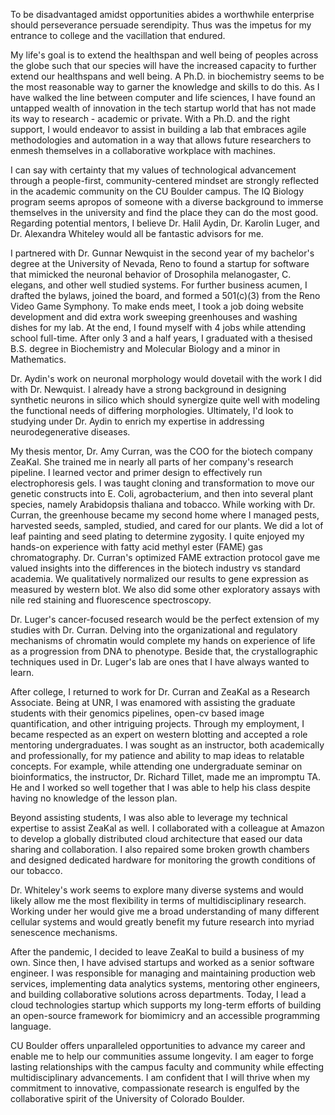 To be disadvantaged amidst opportunities abides a worthwhile enterprise should perseverance persuade serendipity. Thus was the impetus for my entrance to college and the vacillation that endured. 

My life's goal is to extend the healthspan and well being of peoples across the globe such that our species will have the increased capacity to further extend our healthspans and well being. A Ph.D. in biochemistry seems to be the most reasonable way to garner the knowledge and skills to do this. As I have walked the line between computer and life sciences, I have found an untapped wealth of innovation in the tech startup world that has not made its way to research - academic or private. With a Ph.D. and the right support, I would endeavor to assist in building a lab that embraces agile methodologies and automation in a way that allows future researchers to enmesh themselves in a collaborative workplace with machines.

I can say with certainty that my values of technological advancement through a people-first, community-centered mindset are strongly reflected in the academic community on the CU Boulder campus. The IQ Biology program seems apropos of someone with a diverse background to immerse themselves in the university and find the place they can do the most good. Regarding potential mentors, I believe Dr. Halil Aydin, Dr. Karolin Luger, and Dr. Alexandra Whiteley would all be fantastic advisors for me.

I partnered with Dr. Gunnar Newquist in the second year of my bachelor's degree at the University of Nevada, Reno to found a startup for software that mimicked the neuronal behavior of Drosophila melanogaster, C. elegans, and other well studied systems. For further business acumen, I drafted the bylaws, joined the board, and formed a 501(c)(3) from the Reno Video Game Symphony. To make ends meet, I took a job doing website development and did extra work sweeping greenhouses and washing dishes for my lab. At the end, I found myself with 4 jobs while attending school full-time. After only 3 and a half years, I graduated with a thesised B.S. degree in Biochemistry and Molecular Biology and a minor in Mathematics.

Dr. Aydin's work on neuronal morphology would dovetail with the work I did with Dr. Newquist. I already have a strong background in designing synthetic neurons in silico which should synergize quite well with modeling the functional needs of differing morphologies. Ultimately, I'd look to studying under Dr. Aydin to enrich my expertise in addressing neurodegenerative diseases.

My thesis mentor, Dr. Amy Curran, was the COO for the biotech company ZeaKal. She trained me in nearly all parts of her company's research pipeline. I learned vector and primer design to effectively run electrophoresis gels. I was taught cloning and transformation to move our genetic constructs into E. Coli, agrobacterium, and then into several plant species, namely Arabidopsis thaliana and tobacco. While working with Dr. Curran, the greenhouse became my second home where I managed pests, harvested seeds, sampled, studied, and cared for our plants. We did a lot of leaf painting and seed plating to determine zygosity. I quite enjoyed my hands-on experience with fatty acid methyl ester (FAME) gas chromatography. Dr. Curran's optimized FAME extraction protocol gave me valued insights into the differences in the biotech industry vs standard academia. We qualitatively normalized our results to gene expression as measured by western blot. We also did some other exploratory assays with nile red staining and fluorescence spectroscopy.

Dr. Luger's cancer-focused research would be the perfect extension of my studies with Dr. Curran. Delving into the organizational and regulatory mechanisms of chromatin would complete my hands on experience of life as a progression from DNA to phenotype. Beside that, the crystallographic techniques used in Dr. Luger's lab are ones that I have always wanted to learn.

After college, I returned to work for Dr. Curran and ZeaKal as a Research Associate. Being at UNR, I was enamored with assisting the graduate students with their genomics pipelines, open-cv based image quantification, and other intriguing projects. Through my employment, I became respected as an expert on western blotting and accepted a role mentoring undergraduates. I was sought as an instructor, both academically and professionally, for my patience and ability to map ideas to relatable concepts. For example, while attending one undergraduate seminar on bioinformatics, the instructor, Dr. Richard Tillet, made me an impromptu TA. He and I worked so well together that I was able to help his class despite having no knowledge of the lesson plan.

Beyond assisting students, I was also able to leverage my technical expertise to assist ZeaKal as well. I collaborated with a colleague at Amazon to develop a globally distributed cloud architecture that eased our data sharing and collaboration. I also repaired some broken growth chambers and designed dedicated hardware for monitoring the growth conditions of our tobacco.

Dr. Whiteley's work seems to explore many diverse systems and would likely allow me the most flexibility in terms of multidisciplinary research. Working under her would give me a broad understanding of many different cellular systems and would greatly benefit my future research into myriad senescence mechanisms.

After the pandemic, I decided to leave ZeaKal to build a business of my own. Since then, I have advised startups and worked as a senior software engineer. I was responsible for managing and maintaining production web services, implementing data analytics systems, mentoring other engineers, and building collaborative solutions across departments. Today, I lead a cloud technologies startup which supports my long-term efforts of building an open-source framework for biomimicry and an accessible programming language.

CU Boulder offers unparalleled opportunities to advance my career and enable me to help our communities assume longevity. I am eager to forge lasting relationships with the campus faculty and community while effecting multidisciplinary advancements. I am confident that I will thrive when my commitment to innovative, compassionate research is engulfed by the collaborative spirit of the University of Colorado Boulder.

